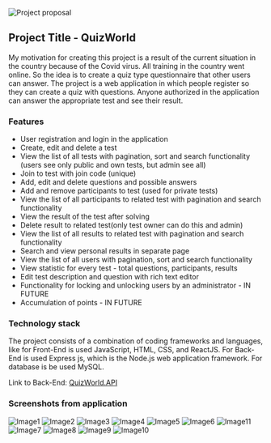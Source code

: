 ![Project proposal](https://i.ibb.co/NmjSDDX/proposal.png)

## Project Title - QuizWorld

My motivation for creating this project is a result of the current situation in the country because of the Covid virus. All training in the country went online. So the idea is to create a quiz type questionnaire that other users can answer.
The project is a web application in which people register so they can create a quiz with questions. Anyone authorized in the application can answer the appropriate test and see their result.

### Features

*	User registration and login in the application
* Create, edit and delete a test
*	View the list of all tests with pagination, sort and search functionality (users see only public and own tests, but admin see all)
* Join to test with join code (unique)
*	Add, edit and delete questions and possible answers
*	Add and remove participants to test (used for private tests)
*	View the list of all participants to related test with pagination and search functionality
*	View the result of the test after solving
*	Delete result to related test(only test owner can do this and admin)
*	View the list of all results to related test with pagination and search functionality
*	Search and view personal results in separate page
*	View the list of all users with pagination, sort and search functionality
*	View statistic for every test - total questions, participants, results
*	Edit test description and question with rich text editor
*	Functionality for locking and unlocking users by an administrator - IN FUTURE
*	Accumulation of points - IN FUTURE


### Technology stack

The project consists of a combination of coding frameworks and languages, like for Front-End is used JavaScript, HTML, CSS, and ReactJS. For Back-End is used Express js, which is the Node.js web application framework. For database is be used MySQL.

Link to Back-End: [QuizWorld.API](https://github.com/djemo75/QuizWorld.API "QuizWorld.API")

### Screenshots from application 

![Image1](https://i.ibb.co/x6M562M/1.png)
![Image2](https://i.ibb.co/GC6FscP/2.png)
![Image3](https://i.ibb.co/crRYcJc/3.png)
![Image4](https://i.ibb.co/mvHbzhG/4.png)
![Image5](https://i.ibb.co/cTMznFh/5.png)
![Image6](https://i.ibb.co/sKzXVtR/6.png)
![Image11](https://i.ibb.co/j5hMK4K/11.png)
![Image7](https://i.ibb.co/XVv6Np9/7.png)
![Image8](https://i.ibb.co/y0pfg3P/8.png)
![Image9](https://i.ibb.co/B3XLv0s/9.png)
![Image10](https://i.ibb.co/rpV30wb/10.png)
